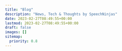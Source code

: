 ```yaml
---
title: "Blog"
description: "News, Tech & Thoughts by SpeechNinjas"
date: 2023-02-27T08:49:55+00:00
lastmod: 2023-02-27T08:49:55+00:00
draft: false
images: []
sitemap:
  priority: 0.8
---
```

